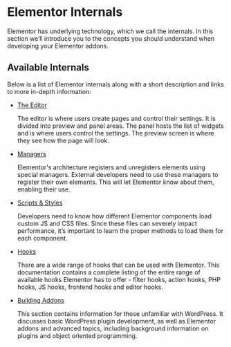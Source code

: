 # Elementor Internals

<Badge type="tip" vertical="top" text="Elementor Core" /> <Badge type="warning" vertical="top" text="Basic" />

Elementor has underlying technology, which we call the internals. In this section we’ll introduce you to the concepts you should understand when developing your Elementor addons.

## Available Internals

Below is a list of Elementor internals along with a short description and links to more in-depth information:

* [The Editor](./editor/)

  The editor is where users create pages and control their settings. It is divided into preview and panel areas. The panel hosts the list of widgets and is where users control the settings. The preview screen is where they see how the page will look.

* [Managers](./managers/)

  Elementor's architecture registers and unregisters elements using special managers. External developers need to use these managers to register their own elements. This will let Elementor know about them, enabling their use.

* [Scripts & Styles](./scripts-styles/)

  Developers need to know how different Elementor components load custom JS and CSS files. Since these files can severely impact performance, it’s important to learn the proper methods to load them for each component.

* [Hooks](./hooks/)

  There are a wide range of hooks that can be used with Elementor. This documentation contains a complete listing of the entire range of available hooks Elementor has to offer - filter hooks, action hooks, PHP hooks, JS hooks, frontend hooks and editor hooks.

* [Building Addons](./addons/)

  This section contains information for those unfamiliar with WordPress. It discusses basic WordPress plugin development, as well as Elementor addons and advanced topics, including background information on plugins and object oriented programming.    
